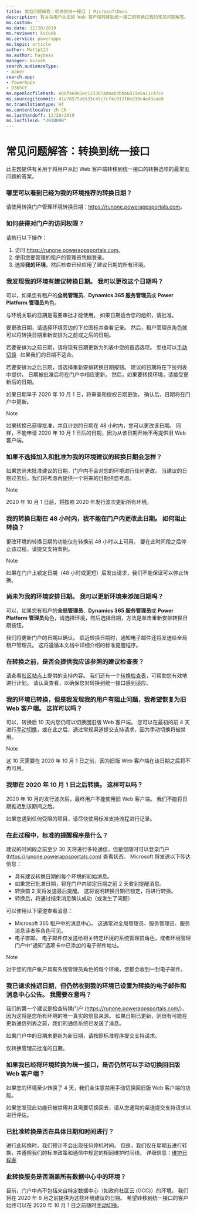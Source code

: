 ```yaml
---
title: 常见问题解答：转换到统一接口 | MicrosoftDocs
description: 有关将用户从旧的 Web 客户端转移到统一接口的转换过程的常见问题解答。
ms.custom: ''
ms.date: 12/20/2019
ms.reviewer: kvivek
ms.service: powerapps
ms.topic: article
author: Mattp123
ms.author: haybass
manager: kvivek
search.audienceType:
- maker
search.app:
- PowerApps
- D365CE
ms.openlocfilehash: e06fa6901ec123307adaabdbbb6071e5a11c47cc
ms.sourcegitcommit: 41a78575a6533c45c7cf4c012f8ed30c4e43aae8
ms.translationtype: HT
ms.contentlocale: zh-CN
ms.lasthandoff: 12/20/2019
ms.locfileid: "2918098"
---
```

# <a name="faqs-transition-to-unified-interface"></a>常见问题解答：转换到统一接口

此主题提供有关用于将用户从旧 Web 客户端转移到统一接口的转换选项的最常见问题的答案。

### <a name="where-can-i-go-to-see-the-transition-dates-that-have-been-suggested-for-my-environments"></a>哪里可以看到已经为我的环境推荐的转换日期？ 

请使用转换门户管理环境转换日期：<https://runone.powerappsportals.com>。

### <a name="how-do-i-gain-access-to-the-portal"></a>如何获得对门户的访问权限？

请执行以下操作：
1. 访问 <https://runone.powerappsportals.com>。
2. 使用您要管理的租户的管理员凭据登录。
3. 选择**我的环境**，然后检查已经应用了建议日期的所有环境。

### <a name="i-see-my-environment-has-a-date-suggested-for-transition-can-i-change-this-date"></a>我发现我的环境有建议转换日期。 我可以更改这个日期吗？

可以，如果您有租户的**全局管理员**、**Dynamics 365 服务管理员**或 **Power Platform 管理员**角色。 

与环境关联的日期是需要审批才能使用。 如果日期适合您的组织，请批准。  

要更改日期，请选择环境旁边的下拉图标并查看记录。 然后，租户管理员角色就可以将转换日期重新安排为之前或之后的日期。

若要安排为之前日期，请将现有日期更新为列表中您的首选选项。 您也可以[手动切换](transition-web-app.md)   如果我们的日期不适合。 
 
若要安排为之后日期，请选择重新安排转换日期按钮。 建议的日期将在下拉列表中提供。 日期被批准后将在门户中相应更新。 然后，如果要转换环境，请接受更新后的日期。 
 
如果日期早于 2020 年 10 月 1 日，将审查和授权日期更改。 确认后，日期将在门户中更新。 

> [!NOTE]
> 如果转换已获得批准，并且计划的日期在 48 小时内，您可以更改该日期。 同样，不能申请 2020 年 10 月 1 日后的日期，因为从该日期开始不再提供旧 Web 客户端。

### <a name="what-will-happen-if-i-dont-opt-in-and-approve-a-suggested-transition-date-for-my-environment"></a>如果不选择加入和批准为我的环境建议的转换日期会怎样？

如果您尚未批准建议的日期，门户内不会对您的环境进行任何更改。 当建议的日期过去后，我们将考虑再提供一个将来的日期供您考虑。  
 
> [!NOTE]
> 2020 年 10 月 1 日后，将按照 2020 年发行波次更新所有环境。

### <a name="my-transition-date-is-within-48-hours-and-i-cant-change-the-date-within-the-portal-how-can-i-stop-the-transition-from-taking-place"></a>我的转换日期在 48 小时内，我不能在门户内更改此日期。 如何阻止转换？

更改环境的转换日期的功能仅在转换前 48 小时以上可用。 要在此时间段之后停止该过程，请提交支持案例。 

> [!NOTE]
> 如果在门户上锁定日期（48 小时或更短）后发出请求，我们不能保证可以停止转换。

### <a name="i-have-environments-without-a-scheduled-date-can-i-update-these-to-include-a-date"></a>尚未为我的环境安排日期。 我可以更新环境来添加日期吗？

可以，如果您有租户的**全局管理员**、**Dynamics 365 服务管理员**或 **Power Platform 管理员**角色，请选择环境，然后选择日期，方法是单击重新安排转换日期按钮。

我们将更新门户的日期以确认。 临近转换日期时，通知电子邮件还将发送给全局租户管理员。 这将遵循本文档中详细介绍的标准提醒程序。

### <a name="is-there-a-recommended-checklist-i-should-run-through-before-transition"></a>在转换之前，是否会提供我应该参照的建议检查表？

请查看[社区站点](https://community.dynamics.com/365/unified-interface/)上提供的支持内容。 我们还有一个[转换检查表](https://aka.ms/UIChecklist)，可帮助您有效地进行计划。 请认真查看，以确保您对转换到统一接口感到适应。

### <a name="my-environment-has-been-transitioned-but-i-am-finding-blocking-issues-for-my-users-and-want-to-move-back-to-the-legacy-web-client-is-this-possible"></a>我的环境已转换，但是我发现我的用户有阻止问题，我希望恢复为旧 Web 客户端。 这样可以吗？

可以，转换后 10 天内您仍可以切换回旧版 Web 客户端。 您可以在最初的前 4 天进行[手动切换](https://docs.microsoft.com/power-platform/admin/enable-unified-interface-only)，或在此之后，通过常规渠道提交支持请求，因为手动切换将被禁用。 

> [!NOTE]
> 这 10 天需要在 2020 年 10 月 1 日之前，因为旧版 Web 客户端在该日期之后将不再可用。

### <a name="i-want-to-transition-after-october-1-2020-is-that-possible"></a>我想在 2020 年 10 月 1 日之后转换。 这样可以吗？

2020 年 10 月的发行波次后，最终用户不能使用旧 Web 客户端。 我们不能将日期推迟到该期间之后。

如果您遇到任何受阻的项目，请尽快使用标准支持流程进行记录。

### <a name="what-is-the-standard-reminder-procedure-throughout-this-process"></a>在此过程中，标准的提醒程序是什么？

建议的时间段之前至少 30 天将进行多轮通信，但是您随时可以登录门户 (<https://runone.powerappsportals.com>) 查看状态。 Microsoft 将发送以下传达信息：

-   具有建议转换日期的每个环境的初始消息。
-   如果您已批准日期，将在门户内锁定日期之前 2 天收到提醒消息。 
-   转换前 2 天将发送最后提醒。 这将说明转换日期已锁定，将进行转换。
-   转换后，将通过结束消息确认成功（或发生了问题）

可以使用以下渠道查看消息：
-   Microsoft 365 租户中的消息中心。 这通常对全局管理员、服务管理员、服务消息读者等角色可见。
-   电子直邮。  电子邮件仅发送给相关特定环境的系统管理员角色，或者环境管理门户中“通知”选项卡中已添加的电子邮件地址。

> [!NOTE]
> 对于您的用户帐户具有系统管理员角色的每个环境，您都会收到一封电子邮件。

### <a name="i-have-requested-a-date-to-postpone-but-still-receiving-e-mails-and-message-center-posts-that-my-environment-is-set-to-transition-should-i-be-concerned"></a>我已请求推迟日期，但仍然收到我的环境已设置为转换的电子邮件和消息中心公告。 我需要在意吗？

我们的第一个建议是检查转换门户 (<https://runone.powerappsportals.com/>)，因为这将是您所有环境的唯一真实的信息来源。 如果日期已更新，则很有可能在更新通信列表之前，我们的通信系统已发送了消息。 

如果门户中的日期未更新为新日期，请按照标准程序提交支持请求。

仅转换管理员批准的日期。 

### <a name="if-i-already-have-an-environment-transitioned-to-unified-interface-will-i-still-be-able-to-switch-back-to-the-legacy-web-client-manually"></a>如果我已经将环境转换为统一接口，是否仍然可以手动切换回旧版 Web 客户端？

如果您的环境至少转换了 4 天，我们会注意禁用手动切换回旧版 Web 客户端的功能。 

如果您发现此功能已被禁用并且需要切换回去，请从您通常的渠道提交支持请求以进行评估。

### <a name="is-there-a-specific-day-and-time-when-approved-transitions-will-take-place"></a>已批准转换是否在具体日期和时间进行？ 

进行此转换时，我们预计不会出现任何停机时间。 但是，我们仅在星期五进行转换，并遵照我们的标准政策和通信中规定的相同维护时间线。 详细信息：[维护日程表](https://docs.microsoft.com/power-platform/admin/policies-communications#maintenance-timeline)

### <a name="are-environments-from-all-data-centers-included-within-this-transition-service"></a>此转换服务是否涵盖所有数据中心中的环境？

目前，门户中尚不包括来自特定数据中心（如政府社区云 (GCC)）的环境。 我们将在 2020 年 6 月之前提供为这些环境建议的日期。 希望转移到统一接口的客户始终可以在 2020 年 10 月 1 日之前随时[手动切换](/power-platform/admin/enable-unified-interface-only#how-to-enable-unified-interface-only-mode)。



